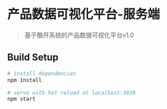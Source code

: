# 产品数据可视化平台-服务端

> 基于酷开系统的产品数据可视化平台v1.0

## Build Setup

``` bash
# install dependencies
npm install

# serve with hot reload at localhost:3010
npm start

